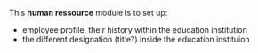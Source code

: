 This __human ressource__ module is to set up: 

* employee profile, their history within the education institution
* the different designation (title?) inside the education instituion
